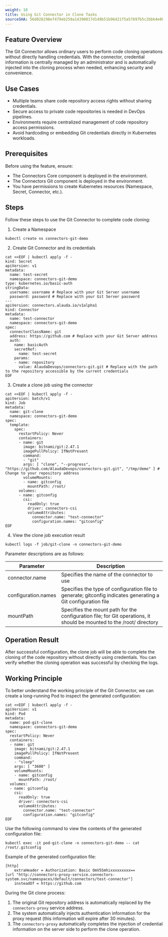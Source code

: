 ```yaml
---
weight: 10
title: Using Git Connector in Clone Tasks
sourceSHA: 56d028298ef479eb259a14390017d149b51b96421f5a57697b5c2bbb4e082c93
---
```


## Feature Overview

The Git Connector allows ordinary users to perform code cloning operations without directly handling credentials. With the connector, credential information is centrally managed by an administrator and is automatically injected into the cloning process when needed, enhancing security and convenience.

## Use Cases

- Multiple teams share code repository access rights without sharing credentials.
- Secure access to private code repositories is needed in DevOps pipelines.
- Environments require centralized management of code repository access permissions.
- Avoid hardcoding or embedding Git credentials directly in Kubernetes workloads.

## Prerequisites

Before using the feature, ensure:

- The Connectors Core component is deployed in the environment.
- The Connectors Git component is deployed in the environment.
- You have permissions to create Kubernetes resources (Namespace, Secret, Connector, etc.).

## Steps

Follow these steps to use the Git Connector to complete code cloning:

1. Create a Namespace

```shell
kubectl create ns connectors-git-demo
```

2. Create Git Connector and its credentials

```shell
cat <<EOF | kubectl apply -f -
kind: Secret
apiVersion: v1
metadata:
  name: test-secret
  namespace: connectors-git-demo
type: kubernetes.io/basic-auth
stringData:
  username: username # Replace with your Git Server username
  password: password # Replace with your Git Server password
---
apiVersion: connectors.alauda.io/v1alpha1
kind: Connector
metadata:
  name: test-connector
  namespace: connectors-git-demo
spec:
  connectorClassName: git
  address: https://github.com # Replace with your Git Server address
  auth:
    name: basicAuth
    secretRef:
      name: test-secret
    params:
    - name: repository
      value: AlaudaDevops/connectors-git.git # Replace with the path to the repository accessible by the current credentials
EOF
```

3. Create a clone job using the connector

```shell
cat <<EOF | kubectl apply -f -
apiVersion: batch/v1
kind: Job
metadata:
  name: git-clone
  namespace: connectors-git-demo
spec:
  template:
    spec:
      restartPolicy: Never
      containers:
      - name: git
        image: bitnami/git:2.47.1
        imagePullPolicy: IfNotPresent
        command:
        - "git"
        args: [ "clone", "--progress", "https://github.com/AlaudaDevops/connectors-git.git", "/tmp/demo" ] # Change to your repository address
        volumeMounts:
        - name: gitconfig
          mountPath: /root/
      volumes:
      - name: gitconfig
        csi:
          readOnly: true
          driver: connectors-csi
          volumeAttributes:
            connector.name: "test-connector"
            configuration.names: "gitconfig"
EOF
```

4. View the clone job execution result

```shell
kubectl logs -f job/git-clone -n connectors-git-demo
```

Parameter descriptions are as follows:

| **Parameter**         | **Description**                               |
| --------------------- | --------------------------------------------- |
| connector.name        | Specifies the name of the connector to use   |
| configuration.names   | Specifies the type of configuration file to generate; gitconfig indicates generating a Git configuration file |
| mountPath             | Specifies the mount path for the configuration file; for Git operations, it should be mounted to the /root/ directory |

## Operation Result

After successful configuration, the clone job will be able to complete the cloning of the code repository without directly using credentials. You can verify whether the cloning operation was successful by checking the logs.

## Working Principle

To better understand the working principle of the Git Connector, we can create a long-running Pod to inspect the generated configuration:

```shell
cat <<EOF | kubectl apply -f -
apiVersion: v1
kind: Pod
metadata:
  name: pod-git-clone
  namespace: connectors-git-demo
spec:
  restartPolicy: Never
  containers:
  - name: git
    image: bitnami/git:2.47.1
    imagePullPolicy: IfNotPresent
    command:
    - "sleep"
    args: [ "3600" ]
    volumeMounts:
    - name: gitconfig
      mountPath: /root/
  volumes:
  - name: gitconfig
    csi:
      readOnly: true
      driver: connectors-csi
      volumeAttributes:
        connector.name: "test-connector"
        configuration.names: "gitconfig"
EOF
```

Use the following command to view the contents of the generated configuration file:

```shell
kubectl exec -it pod-git-clone -n connectors-git-demo -- cat /root/.gitconfig
```

Example of the generated configuration file:

    [http]
        extraHeader = Authorization: Basic OmV5Smhixxxxxxxxx==
    [url "http://connectors-proxy-service.connectors-system.svc/namespaces/default/connectors/test-connector"]
        insteadOf = https://github.com

During the Git clone process:

1. The original Git repository address is automatically replaced by the `connectors-proxy` service address.
2. The system automatically injects authentication information for the proxy request (this information will expire after 30 minutes).
3. The `connectors-proxy` automatically completes the injection of credential information on the server side to perform the clone operation.
